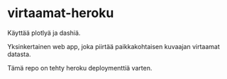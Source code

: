 # virtaamat-heroku

Käyttää plotlyä ja dashiä.

Yksinkertainen web app, joka piirtää paikkakohtaisen kuvaajan virtaamat datasta.

Tämä repo on tehty heroku deploymenttiä varten.
